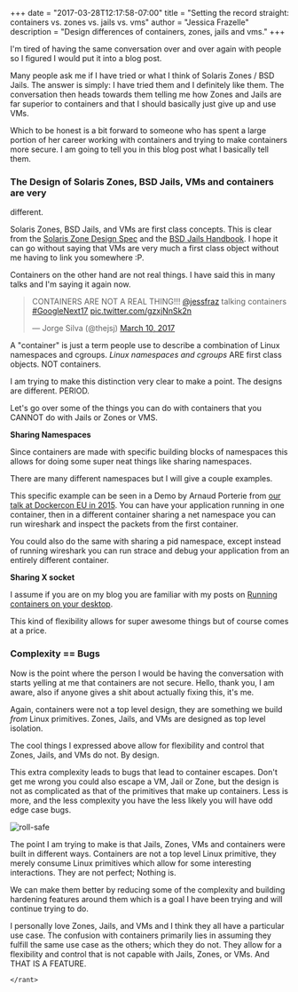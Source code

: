 +++
date = "2017-03-28T12:17:58-07:00"
title = "Setting the record straight: containers vs. zones vs. jails vs. vms"
author = "Jessica Frazelle"
description = "Design differences of containers, zones, jails and vms."
+++

I'm tired of having the same conversation over and over again with people so
I figured I would put it into a blog post.

Many people ask me if I have tried or what I think of Solaris Zones / BSD Jails. The
answer is simply: I have tried them and I definitely like them. The conversation
then heads towards them telling me how Zones and Jails are far superior to
containers and that I should basically just give up and use VMs.

Which to be honest is a bit forward to someone who has spent a large portion of
her career working with containers and trying to make containers more secure. I am
going to tell you in this blog post what I basically tell them.

### The Design of Solaris Zones, BSD Jails, VMs and containers are very
different.

Solaris Zones, BSD Jails, and VMs are first class concepts. This is clear from
the [Solaris Zone Design Spec](https://us-east.manta.joyent.com/jmc/public/opensolaris/ARChive/PSARC/2002/174/zones-design.spec.opensolaris.pdf) and the [BSD Jails Handbook](https://www.freebsd.org/doc/handbook/jails.html).
I hope it can go without saying that VMs are very much a first class object
without me having to link you somewhere :P.

Containers on the other hand are not real things. I have said this in many
talks and I'm saying it again now.


<blockquote class="twitter-tweet" data-lang="en"><p lang="en" dir="ltr">CONTAINERS ARE NOT A REAL THING!!! <a href="https://twitter.com/jessfraz">@jessfraz</a> talking containers <a href="https://twitter.com/hashtag/GoogleNext17?src=hash">#GoogleNext17</a> <a href="https://t.co/gzxjNnSk2n">pic.twitter.com/gzxjNnSk2n</a></p>&mdash; Jorge Silva (@thejsj) <a href="https://twitter.com/thejsj/status/840295431779172352">March 10, 2017</a></blockquote>
<script async src="//platform.twitter.com/widgets.js" charset="utf-8"></script>


A "container" is just a term people use to describe a combination of Linux
namespaces and cgroups. _Linux namespaces and cgroups_ ARE first class objects.
NOT containers.

I am trying to make this distinction very clear to make a point. The designs
are different. PERIOD.

Let's go over some of the things you can do with containers that you CANNOT do
with Jails or Zones or VMS.

**Sharing Namespaces**

Since containers are made with specific building blocks of namespaces this
allows for doing some super neat things like sharing namespaces.

There are many different namespaces but I will give a couple examples.

This specific example can be seen in a Demo by Arnaud Porterie from [our talk at
Dockercon EU in 2015](https://www.youtube.com/watch?v=I7i4SY-iRkA). You can
have your application running in one container, then in a different
container sharing a net namespace you can run wireshark and inspect the packets
from the first container.

You could also do the same with sharing a pid namespace, except instead of
running wireshark you can run strace and debug your application from an
entirely different container.

**Sharing X socket**

I assume if you are on my blog you are familiar with my posts on [Running
containers on your desktop](https://blog.jessfraz.com/post/docker-containers-on-the-desktop/).

This kind of flexibility allows for super awesome things but of course comes at
a price.

### Complexity == Bugs

Now is the point where the person I would be having the conversation with starts
yelling at me that containers are not secure. Hello, thank you, I am aware,
also if anyone gives a shit about actually fixing this, it's me.

Again, containers were not a top level design, they are something we build
_from_ Linux primitives. Zones, Jails, and VMs are designed as top level
isolation.

The cool things I expressed above allow for flexibility and control that Zones,
Jails, and VMs do not. By design.

This extra complexity leads to bugs that lead to container escapes. Don't get
me wrong you could also escape a VM, Jail or Zone, but the design is not as
complicated as that of the primitives that make up containers.
Less is more, and the less complexity you have the less likely you will have odd
edge case bugs.

![roll-safe](/img/roll-safe.jpg)

The point I am trying to make is that Jails, Zones, VMs and containers were
built in different ways. Containers are not a top level Linux primitive, they
merely consume Linux primitives which allow for some interesting interactions.
They are not perfect; Nothing is.

We can make them better by reducing some of the complexity and building
hardening features around them which is a goal I have been trying and will
continue trying to do.

I personally love Zones, Jails, and VMs and I think they all have a particular
use case. The confusion with containers primarily lies in assuming they fulfill
the same use case as the others; which they do not. They allow for a flexibility
and control that is not capable with Jails, Zones, or VMs. And THAT IS A FEATURE.

`</rant>`


